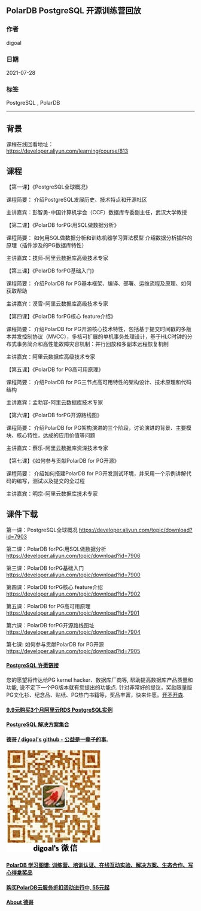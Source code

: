 ## PolarDB PostgreSQL 开源训练营回放   
  
### 作者  
digoal  
  
### 日期  
2021-07-28   
  
### 标签  
PostgreSQL , PolarDB    
  
----  
  
## 背景  
  
课程在线回看地址：  
https://developer.aliyun.com/learning/course/813  
  
  
## 课程  
【第一课】《PostgreSQL全球概况》  
  
课程简要： 介绍PostgreSQL发展历史、技术特点和开源社区  
  
主讲嘉宾：彭智勇-中国计算机学会（CCF）数据库专委副主任，武汉大学教授  
  
【第二课】《PolarDB forPG:用SQL做数据分析》  
  
课程简要： 如何用SQL做数据分析和训练机器学习算法模型 介绍数据分析插件的原理（插件涉及的PG数据库特性）  
  
主讲嘉宾：技师-阿里云数据库高级技术专家  
  
【第三课】《PolarDB forPG基础入门》  
  
课程简要： 介绍PolarDB for PG基本框架、编译、部署、运维流程及原理、如何获取帮助  
  
主讲嘉宾：漠雪-阿里云数据库高级技术专家  
  
【第四课】《PolarDB forPG核心 feature介绍》  
  
课程简要： 介绍PolarDB for PG开源核心技术特性，包括基于提交时间戳的多版本并发控制协议（MVCC），多核可扩展的单机事务处理设计，基于HLC时钟的分布式事务简介和高性能故障灾容机制：并行回放和多副本远程恢复机制  
  
主讲嘉宾：阿里云数据库高级技术专家  
  
【第五课】《PolarDB for PG高可用原理》  
  
课程简要： 介绍PolarDB for PG三节点高可用特性的架构设计、技术原理和代码结构  
  
主讲嘉宾：孟勃容-阿里云数据库技术专家  
  
【第六课】《PolarDB forPG开源路线图》  
  
课程简要： 介绍PolarDB for PG架构演进的三个阶段，讨论演进的背景、主要模块、核心特性，达成的应用价值等问题  
  
主讲嘉宾：蔡乐-阿里云数据库资深技术专家  
  
【第七课】《如何参与贡献PolarDB for PG开源》  
  
课程简要： 介绍如何搭建PolarDB for PG开发测试环境，并采用一个示例讲解代码的编写，测试以及提交的全过程  
  
主讲嘉宾：明宗-阿里云数据库技术专家  
  
  
## 课件下载  
第一课：PostgreSQL全球概况 https://developer.aliyun.com/topic/download?id=7903  
  
第二课：PolarDB forPG:用SQL做数据分析 https://developer.aliyun.com/topic/download?id=7906  
  
第三课：PolarDB forPG基础入门  https://developer.aliyun.com/topic/download?id=7900  
  
第四课：PolarDB forPG核心 feature介绍  https://developer.aliyun.com/topic/download?id=7902  
  
第五课：PolarDB for PG高可用原理 https://developer.aliyun.com/topic/download?id=7901  
  
第六课：PolarDB forPG开源路线图址 https://developer.aliyun.com/topic/download?id=7904  
  
第七课: 如何参与贡献PolarDB for PG开源  https://developer.aliyun.com/topic/download?id=7905   
  
  
#### [PostgreSQL 许愿链接](https://github.com/digoal/blog/issues/76 "269ac3d1c492e938c0191101c7238216")
您的愿望将传达给PG kernel hacker、数据库厂商等, 帮助提高数据库产品质量和功能, 说不定下一个PG版本就有您提出的功能点. 针对非常好的提议，奖励限量版PG文化衫、纪念品、贴纸、PG热门书籍等，奖品丰富，快来许愿。[开不开森](https://github.com/digoal/blog/issues/76 "269ac3d1c492e938c0191101c7238216").  
  
  
#### [9.9元购买3个月阿里云RDS PostgreSQL实例](https://www.aliyun.com/database/postgresqlactivity "57258f76c37864c6e6d23383d05714ea")
  
  
#### [PostgreSQL 解决方案集合](https://yq.aliyun.com/topic/118 "40cff096e9ed7122c512b35d8561d9c8")
  
  
#### [德哥 / digoal's github - 公益是一辈子的事.](https://github.com/digoal/blog/blob/master/README.md "22709685feb7cab07d30f30387f0a9ae")
  
  
![digoal's wechat](../pic/digoal_weixin.jpg "f7ad92eeba24523fd47a6e1a0e691b59")
  
  
#### [PolarDB 学习图谱: 训练营、培训认证、在线互动实验、解决方案、生态合作、写心得拿奖品](https://www.aliyun.com/database/openpolardb/activity "8642f60e04ed0c814bf9cb9677976bd4")
  
  
#### [购买PolarDB云服务折扣活动进行中, 55元起](https://www.aliyun.com/activity/new/polardb-yunparter?userCode=bsb3t4al "e0495c413bedacabb75ff1e880be465a")
  
  
#### [About 德哥](https://github.com/digoal/blog/blob/master/me/readme.md "a37735981e7704886ffd590565582dd0")
  
